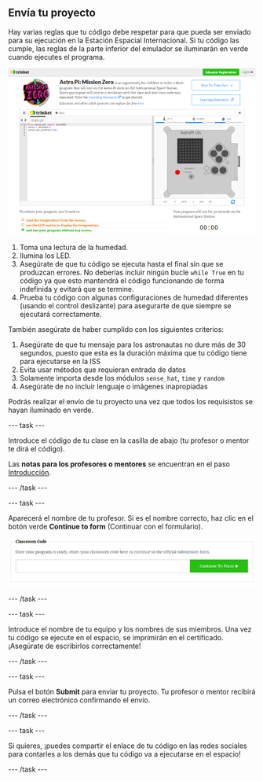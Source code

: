 ## Envía tu proyecto

Hay varias reglas que tu código debe respetar para que pueda ser enviado para su ejecución en la Estación Espacial Internacional. Si tu código las cumple, las reglas de la parte inferior del emulador se iluminarán en verde cuando ejecutes el programa.

![Una captura de pantalla de las páginas del Trinket de Mission Zero que muestra el botón de envío y las verificaciones de criterios a la izquierda. Los dos superiores ("lectura de humedad" y "utilizan los LED") están en texto naranja, el inferior ("ejecuta sin errores") es verde ](images/validation.png)

1. Toma una lectura de la humedad.
1. Ilumina los LED.
1. Asegúrate de que tu código se ejecuta hasta el final sin que se produzcan errores. No deberías incluir ningún bucle `while True` en tu código ya que esto mantendrá el código funcionando de forma indefinida y evitará que se termine.
1. Prueba tu código con algunas configuraciones de humedad diferentes (usando el control deslizante) para asegurarte de que siempre se ejecutará correctamente.

También asegúrate de haber cumplido con los siguientes criterios:

1. Asegúrate de que tu mensaje para los astronautas no dure más de 30 segundos, puesto que esta es la duración máxima que tu código tiene para ejecutarse en la ISS
1. Evita usar métodos que requieran entrada de datos
1. Solamente importa desde los módulos `sense_hat`, `time` y `random`
1. Asegúrate de no incluir lenguaje o imágenes inapropiadas

Podrás realizar el envío de tu proyecto una vez que todos los requisistos se hayan iluminado en verde.

--- task ---

Introduce el código de tu clase en la casilla de abajo (tu profesor o mentor te dirá el código).

Las **notas para los profesores o mentores** se encuentran en el paso [Introducción](https://projects.raspberrypi.org/es-ES/projects/astro-pi-mission-zero/1).

--- /task ---

--- task ---

Aparecerá el nombre de tu profesor. Si es el nombre correcto, haz clic en el botón verde **Continue to form** (Continuar con el formulario).

![Continuar con el formulario](images/continue-to-form.png)

--- /task ---

--- task ---

Introduce el nombre de tu equipo y los nombres de sus miembros. Una vez tu código se ejecute en el espacio, se imprimirán en el certificado. ¡Asegúrate de escribirlos correctamente!

--- /task ---

--- task ---

Pulsa el botón **Submit** para enviar tu proyecto. Tu profesor o mentor recibirá un correo electrónico confirmando el envío.

--- /task ---

--- task ---

Si quieres, ¡puedes compartir el enlace de tu código en las redes sociales para contarles a los demás que tu código va a ejecutarse en el espacio!

--- /task ---
